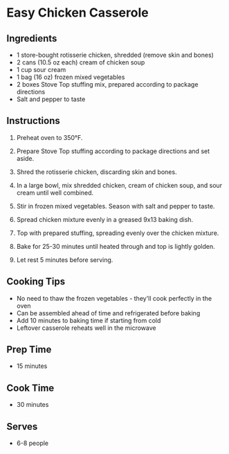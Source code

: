 # Easy Chicken Casserole

## Ingredients

- 1 store-bought rotisserie chicken, shredded (remove skin and bones)
- 2 cans (10.5 oz each) cream of chicken soup
- 1 cup sour cream
- 1 bag (16 oz) frozen mixed vegetables
- 2 boxes Stove Top stuffing mix, prepared according to package directions
- Salt and pepper to taste

## Instructions

1. Preheat oven to 350°F.

2. Prepare Stove Top stuffing according to package directions and set aside.

3. Shred the rotisserie chicken, discarding skin and bones.

4. In a large bowl, mix shredded chicken, cream of chicken soup, and sour cream until well combined.

5. Stir in frozen mixed vegetables. Season with salt and pepper to taste.

6. Spread chicken mixture evenly in a greased 9x13 baking dish.

7. Top with prepared stuffing, spreading evenly over the chicken mixture.

8. Bake for 25-30 minutes until heated through and top is lightly golden.

9. Let rest 5 minutes before serving.

## Cooking Tips

- No need to thaw the frozen vegetables - they'll cook perfectly in the oven
- Can be assembled ahead of time and refrigerated before baking
- Add 10 minutes to baking time if starting from cold
- Leftover casserole reheats well in the microwave

## Prep Time
- 15 minutes

## Cook Time
- 30 minutes

## Serves
- 6-8 people